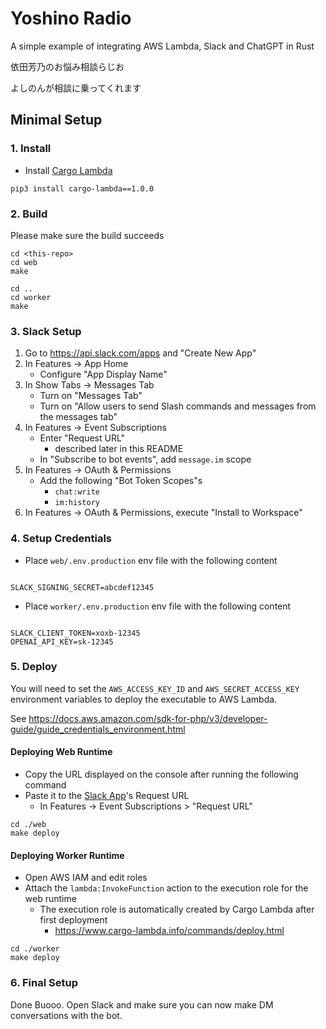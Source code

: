 
# Yoshino Radio

A simple example of integrating AWS Lambda, Slack and ChatGPT in Rust

依田芳乃のお悩み相談らじお

よしのんが相談に乗ってくれます

## Minimal Setup

### 1. Install

* Install [Cargo Lambda](https://www.cargo-lambda.info/guide/getting-started.html)

```
pip3 install cargo-lambda==1.0.0
```

### 2. Build

Please make sure the build succeeds

```
cd <this-repo>
cd web
make

cd ..
cd worker
make
```

### 3. Slack Setup

1. Go to https://api.slack.com/apps and "Create New App"
1. In Features -> App Home
    * Configure "App Display Name"
1. In Show Tabs -> Messages Tab
    * Turn on "Messages Tab"
    * Turn on "Allow users to send Slash commands and messages from the messages tab"
1. In Features -> Event Subscriptions
    * Enter "Request URL"
        * described later in this README
    * In "Subscribe to bot events", add `message.im` scope
1. In Features -> OAuth & Permissions
    * Add the following "Bot Token Scopes"s
        * `chat:write`
        * `im:history`
1. In Features -> OAuth & Permissions, execute "Install to Workspace"

### 4. Setup Credentials

* Place `web/.env.production` env file with the following content

```

SLACK_SIGNING_SECRET=abcdef12345

```

* Place `worker/.env.production` env file with the following content

```

SLACK_CLIENT_TOKEN=xoxb-12345
OPENAI_API_KEY=sk-12345

```

### 5. Deploy

You will need to set the `AWS_ACCESS_KEY_ID` and `AWS_SECRET_ACCESS_KEY` environment variables to deploy the executable to AWS Lambda.

See https://docs.aws.amazon.com/sdk-for-php/v3/developer-guide/guide_credentials_environment.html

#### Deploying Web Runtime

* Copy the URL displayed on the console after running the following command
* Paste it to the [Slack App](https://api.slack.com/apps)'s Request URL
    * In Features -> Event Subscriptions > "Request URL"

```
cd ./web
make deploy
```

#### Deploying Worker Runtime

* Open AWS IAM and edit roles
* Attach the `lambda:InvokeFunction` action to the execution role for the web runtime
    * The execution role is automatically created by Cargo Lambda after first deployment
        * https://www.cargo-lambda.info/commands/deploy.html

```
cd ./worker
make deploy
```

### 6. Final Setup
Done Buooo. Open Slack and make sure you can now make DM conversations with the bot.
